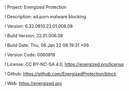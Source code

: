 ! Project: Energized Protection

! Description: ad.porn.malware blocking.

! Version: 6.32.0810.22.01.006.08

! Build Version: 22.01.006.08

! Build Date: Thu, 06 Jan 22 08:19:31 +06

! Version Code: 0060819

! License: CC BY-NC-SA 4.0, https://energized.pro/license

! Github: https://github.com/EnergizedProtection/block

! Web: https://energized.pro
